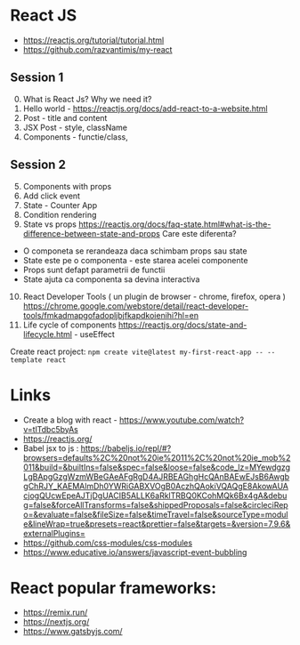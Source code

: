 # React JS
 - https://reactjs.org/tutorial/tutorial.html
 - https://github.com/razvantimis/my-react

## Session 1
0. What is React Js? Why we need it?
1. Hello world - https://reactjs.org/docs/add-react-to-a-website.html
2. Post - title and content
3. JSX Post - style, className
4. Components - functie/class,

## Session 2
5. Components with props
6. Add click event 
7. State -  Counter App
8. Condition rendering
9. State vs props https://reactjs.org/docs/faq-state.html#what-is-the-difference-between-state-and-props
Care este diferenta?
- O componeta se rerandeaza daca schimbam props sau state
- State este pe o componenta - este starea acelei componente
- Props sunt defapt parametrii de functii 
- State ajuta ca componenta sa devina interactiva

10. React Developer Tools ( un plugin de browser - chrome, firefox, opera )
https://chrome.google.com/webstore/detail/react-developer-tools/fmkadmapgofadopljbjfkapdkoienihi?hl=en
11. Life cycle of components https://reactjs.org/docs/state-and-lifecycle.html - useEffect

Create react project: `npm create vite@latest my-first-react-app -- --template react`




# Links
- Create a blog with react - https://www.youtube.com/watch?v=tlTdbc5byAs
- https://reactjs.org/
- Babel jsx to js : https://babeljs.io/repl/#?browsers=defaults%2C%20not%20ie%2011%2C%20not%20ie_mob%2011&build=&builtIns=false&spec=false&loose=false&code_lz=MYewdgzgLgBApgGzgWzmWBeGAeAFgRgD4AJRBEAGhgHcQAnBAEwEJsB6AwgbgChRJY_KAEMAlmDh0YWRiGABXVOgB0AczhQAokiVQAQgE8AkowAUAcjogQUcwEpeAJTjDgUACIB5ALLK6aRklTRBQ0KCohMQk6Bx4gA&debug=false&forceAllTransforms=false&shippedProposals=false&circleciRepo=&evaluate=false&fileSize=false&timeTravel=false&sourceType=module&lineWrap=true&presets=react&prettier=false&targets=&version=7.9.6&externalPlugins=
- https://github.com/css-modules/css-modules
- https://www.educative.io/answers/javascript-event-bubbling


# React popular frameworks: 
- https://remix.run/
- https://nextjs.org/
- https://www.gatsbyjs.com/
